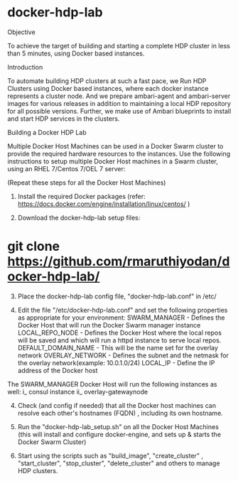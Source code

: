 # docker-hdp-lab

Objective

To achieve the target of building and starting a complete HDP cluster in less than 5 minutes, using Docker based instances.


Introduction

To automate building HDP clusters at such a fast pace, we Run HDP Clusters using Docker based instances, where each docker instance represents a cluster node.
And we prepare ambari-agent and ambari-server images for various releases in addition to maintaining a local HDP repository for all possible versions.
Further, we make use of Ambari blueprints to install and start HDP services in the clusters.


Building a Docker HDP Lab

Multiple Docker Host Machines can be used in a Docker Swarm cluster to provide the required hardware resources to the instances.
Use the following instructions to setup multiple Docker Host machines in a Swarm cluster, using an RHEL 7/Centos 7/OEL 7 server:


(Repeat these steps for all the Docker Host Machines)

1. Install the required Docker packages (refer: https://docs.docker.com/engine/installation/linux/centos/ )

2. Download the docker-hdp-lab setup files:
  # git clone https://github.com/rmaruthiyodan/docker-hdp-lab/

3. Place the docker-hdp-lab config file, "docker-hdp-lab.conf" in /etc/

4. Edit the file "/etc/docker-hdp-lab.conf" and set the following properties as appropriate for your environment:
  SWARM_MANAGER  -  Defines the Docker Host that will run the Docker Swarm manager instance
  LOCAL_REPO_NODE  -  Defines the Docker Host where the local repos will be saved and which will run a httpd instance to serve local repos.
  DEFAULT_DOMAIN_NAME  -  This will be the name set for the overlay network
  OVERLAY_NETWORK  -  Defines the subnet and the netmask for the overlay network(example: 10.0.1.0/24)
  LOCAL_IP  -  Define the IP address of the Docker host 

  The SWARM_MANAGER Docker Host will run the following instances as well:
  i_ consul instance
  ii_ overlay-gatewaynode

4. Check (and config if needed) that all the Docker host machines can resolve each other's hostnames (FQDN) , including its own hostname.

5. Run the "docker-hdp-lab_setup.sh" on all the Docker Host Machines
  (this  will install and configure docker-engine, and sets up & starts the Docker Swarm Cluster)

6. Start using the scripts such as "build_image", "create_cluster" , "start_cluster", "stop_cluster", "delete_cluster" and others to manage HDP clusters.
